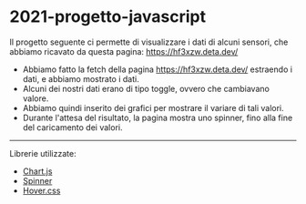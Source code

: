 # 2021-progetto-javascript
Il progetto seguente ci permette di visualizzare i dati di alcuni sensori, che abbiamo ricavato da questa pagina:
https://hf3xzw.deta.dev/

* Abbiamo fatto la fetch della pagina https://hf3xzw.deta.dev/ estraendo i dati, e abbiamo mostrato i dati.
* Alcuni dei nostri dati erano di tipo toggle, ovvero che cambiavano valore.
* Abbiamo quindi inserito dei grafici per mostrare il variare di tali valori.
* Durante l'attesa del risultato, la pagina mostra uno spinner, fino alla fine del caricamento dei valori.
---
Librerie utilizzate:
* [Chart.js](https://cdn.jsdelivr.net/npm/chart.js)
* [Spinner](https://tobiasahlin.com/spinkit/)
* [Hover.css](https://ianlunn.github.io/Hover/)
